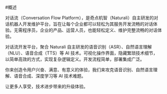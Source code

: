 #概述



对话流（Conversation Flow Platform），是奇点机智（Naturali）自主研发的对话机器人开发维护平台，旨在让每个企业都可以轻松为其服务开发流畅的对话体验。无需程序员，企业的产品、运营人员，也能轻松定义、维护完整流畅的对话体验。

对话流开发平台，聚合 Naturali 自主研发的语音识别（ASR）、自然语言理解（NLU）、语音合成（TTS）等 AI 技术。可视化操作界面，隐藏繁琐技术细节，以简单高效的方式，实现复杂逻辑定义。开发流程简单，部署集成广泛。

你来创造令用户兴奋、满意、有意义的体验，我们来攻克语音识别、自然语言理解、语音合成、深度学习等 AI 技术难题。

让更多人享受，技术进步带来的升级体验。



